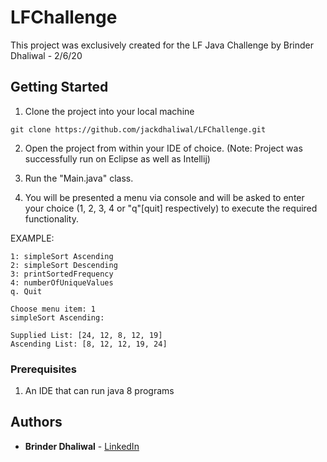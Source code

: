# LFChallenge

This project was exclusively created for the LF Java Challenge by Brinder Dhaliwal - 2/6/20

## Getting Started
1. Clone the project into your local machine
```
git clone https://github.com/jackdhaliwal/LFChallenge.git
```
2. Open the project from within your IDE of choice. (Note: Project was successfully run on Eclipse as well as Intellij)

3. Run the "Main.java" class.

4. You will be presented a menu via console and will be asked to enter your choice (1, 2, 3, 4 or "q"[quit] respectively) to execute the required functionality.

EXAMPLE:

```
1: simpleSort Ascending
2: simpleSort Descending
3: printSortedFrequency
4: numberOfUniqueValues
q. Quit
 
Choose menu item: 1
simpleSort Ascending: 
 
Supplied List: [24, 12, 8, 12, 19]
Ascending List: [8, 12, 12, 19, 24]
```


### Prerequisites

1. An IDE that can run java 8 programs


## Authors

* **Brinder Dhaliwal** - [LinkedIn](https://www.linkedin.com/in/brinder-dhaliwal-40512792/)

